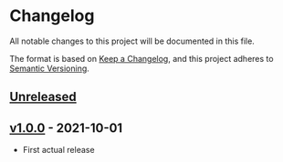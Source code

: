 # Changelog #

All notable changes to this project will be documented in this file.

The format is based on [Keep a Changelog][changelog], and this project
adheres to [Semantic Versioning][semver].

[changelog]: https://keepachangelog.com/en/1.0.0/
[semver]: https://semver.org/spec/v2.0.0.html

## [Unreleased]

## [v1.0.0] - 2021-10-01

- First actual release

[Unreleased]: https://github.com/jasonk/inform-slack/compare/v1.0.0...HEAD
[v1.0.0]: https://github.com/jasonk/inform-slack/releases/tag/v1.0.0
